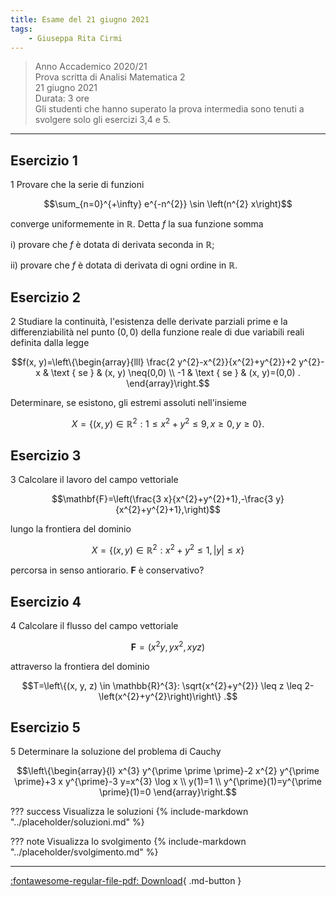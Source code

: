 ```yaml
---
title: Esame del 21 giugno 2021
tags:
    - Giuseppa Rita Cirmi
---
```


>Anno Accademico 2020/21<br>
Prova scritta di Analisi Matematica 2<br>
21 giugno 2021<br>
Durata: 3 ore<br>
Gli studenti che hanno superato la prova intermedia sono tenuti a
svolgere solo gli esercizi 3,4 e 5.

---

## Esercizio 1

1 Provare che la serie di funzioni

$$\sum_{n=0}^{+\infty} e^{-n^{2}} \sin \left(n^{2} x\right)$$

converge uniformemente in $\mathbb{R}$. Detta $f$ la sua funzione somma

i\) provare che $f$ è dotata di derivata seconda in $\mathbb{R}$;

ii\) provare che $f$ è dotata di derivata di ogni ordine in $\mathbb{R}$.

## Esercizio 2

2 Studiare la continuità, l'esistenza delle derivate parziali prime e la
differenziabilità nel punto $(0,0)$ della funzione reale di due
variabili reali definita dalla legge

$$f(x, y)=\left\{\begin{array}{lll}
\frac{2 y^{2}-x^{2}}{x^{2}+y^{2}}+2 y^{2}-x & \text { se } & (x, y) \neq(0,0) \\
-1 & \text { se } & (x, y)=(0,0) .
\end{array}\right.$$

Determinare, se esistono, gli estremi assoluti nell'insieme

$$X=\left\{(x, y) \in \mathbb{R}^{2}: 1 \leq x^{2}+y^{2} \leq 9, x \geq 0, y \geq 0\right\} .$$

## Esercizio 3

3 Calcolare il lavoro del campo vettoriale

$$\mathbf{F}=\left(\frac{3 x}{x^{2}+y^{2}+1},-\frac{3 y}{x^{2}+y^{2}+1},\right)$$

lungo la frontiera del dominio

$$X=\left\{(x, y) \in \mathbb{R}^{2}: x^{2}+y^{2} \leq 1,|y| \leq x\right\}$$

percorsa in senso antiorario. $\mathbf{F}$ è conservativo?

## Esercizio 4

4 Calcolare il flusso del campo vettoriale

$$\mathbf{F}=\left(x^{2} y, y x^{2}, x y z\right)$$

attraverso la frontiera del dominio

$$T=\left\{(x, y, z) \in \mathbb{R}^{3}: \sqrt{x^{2}+y^{2}} \leq z \leq 2-\left(x^{2}+y^{2}\right)\right\} .$$

## Esercizio 5

5 Determinare la soluzione del problema di Cauchy

$$\left\{\begin{array}{l}
x^{3} y^{\prime \prime \prime}-2 x^{2} y^{\prime \prime}+3 x y^{\prime}-3 y=x^{3} \log x \\
y(1)=1 \\
y^{\prime}(1)=y^{\prime \prime}(1)=0
\end{array}\right.$$





??? success Visualizza le soluzioni
    {% include-markdown "../placeholder/soluzioni.md" %}

??? note Visualizza lo svolgimento
    {% include-markdown "../placeholder/svolgimento.md" %}

---

[:fontawesome-regular-file-pdf: Download](pdf/2021-06-21.pdf){ .md-button }
